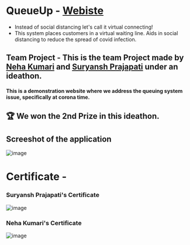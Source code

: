 # QueueUp - [Webiste](https://queue-up.vercel.app/)
- Instead of social distancing let's call it virtual connecting!
- This system places customers in a virtual waiting line. Aids in social distancing to reduce the spread of covid infection.

## Team Project - This is the team Project made by [Neha Kumari](https://github.com/NehaVns) and [Suryansh Prajapati](https://github.com/Suryansh1720001) under an ideathon.

#### This is a demonstration website where we address the queuing system issue, specifically at corona time.
## 🏆 We won the 2nd Prize in this ideathon. 


## Screeshot of the application

![image](https://user-images.githubusercontent.com/85965606/210623207-39f2855b-1004-43be-a1d8-725851ef7e0a.png)

# Certificate - 

### Suryansh Prajapati's Certificate 

![image](https://user-images.githubusercontent.com/85965606/210625412-22de988d-d086-4d8d-8252-65137ded70ee.png)

### Neha Kumari's Certificate 

![image](https://user-images.githubusercontent.com/85965606/210625508-0689eaaf-7e7b-4aae-a60a-b0ca2f570726.png)
